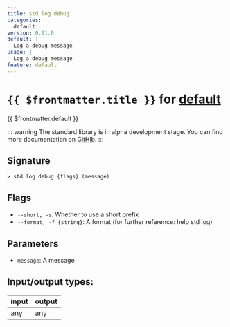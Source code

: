 ```yaml
---
title: std log debug
categories: |
  default
version: 0.91.0
default: |
  Log a debug message
usage: |
  Log a debug message
feature: default
---
```

<!-- This file is automatically generated. Please edit the command in https://github.com/nushell/nushell instead. -->

# `{{ $frontmatter.title }}` for [default](/commands/categories/default.md)

<div class='command-title'>{{ $frontmatter.default }}</div>


::: warning
The standard library is in alpha development stage. You can find more documentation on [GitHib](https://github.com/nushell/nushell/tree/main/crates/nu-std).
:::
## Signature

```> std log debug {flags} (message)```

## Flags

 -  `--short, -s`: Whether to use a short prefix
 -  `--format, -f {string}`: A format (for further reference: help std log)

## Parameters

 -  `message`: A message


## Input/output types:

| input | output |
| ----- | ------ |
| any   | any    |

